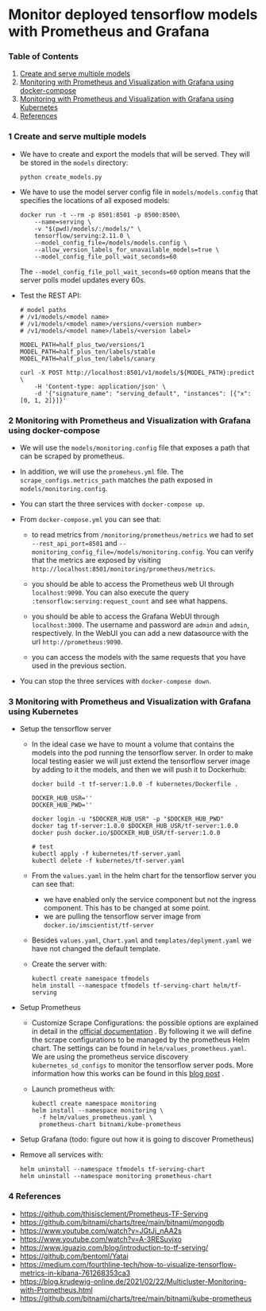 # Monitor deployed tensorflow models with Prometheus and Grafana

### Table of Contents

1. [Create and serve multiple models](#1-Create-and-serve-multiple-models)
2. [Monitoring with Prometheus and Visualization with Grafana using docker-compose](#2-monitoring-with-prometheus-and-visualization-with-grafana-using-docker-compose)
3. [Monitoring with Prometheus and Visualization with Grafana using Kubernetes](#3-monitoring-with-prometheus-and-visualization-with-grafana-using-kubernetes)
4. [References](#4-references)

### 1 Create and serve multiple models

- We have to create and export the models that will be served. They will be stored in the `models` directory:
  ```shell
  python create_models.py
  ```

- We have to use the model server config file in `models/models.config` that specifies the locations of all exposed
  models:
  ```shell
  docker run -t --rm -p 8501:8501 -p 8500:8500\
      --name=serving \
      -v "$(pwd)/models/:/models/" \
      tensorflow/serving:2.11.0 \
      --model_config_file=/models/models.config \
      --allow_version_labels_for_unavailable_models=true \
      --model_config_file_poll_wait_seconds=60
  ```
  The `--model_config_file_poll_wait_seconds=60` option means that the server polls model updates every 60s.


- Test the REST API:
  ```shell
  # model paths  
  # /v1/models/<model name>
  # /v1/models/<model name>/versions/<version number>
  # /v1/models/<model name>/labels/<version label>
  
  MODEL_PATH=half_plus_two/versions/1
  MODEL_PATH=half_plus_ten/labels/stable
  MODEL_PATH=half_plus_ten/labels/canary

  curl -X POST http://localhost:8501/v1/models/${MODEL_PATH}:predict \
      -H 'Content-type: application/json' \
      -d '{"signature_name": "serving_default", "instances": [{"x": [0, 1, 2]}]}'
  ```

### 2 Monitoring with Prometheus and Visualization with Grafana using docker-compose

- We will use the `models/monitoring.config` file that exposes a path that can be scraped by prometheus.


- In addition, we will use the `promeheus.yml` file. The `scrape_configs.metrics_path` matches the path exposed
  in `models/monitoring.config`.


- You can start the three services with `docker-compose up`.


- From `docker-compose.yml` you can see that:
    - to read metrics from `/monitoring/prometheus/metrics` we had to set `--rest_api_port=8501`
      and `--monitoring_config_file=/models/monitoring.config`. You can verify that the metrics are exposed by
      visiting `http://localhost:8501/monitoring/prometheus/metrics`.

    - you should be able to access the Prometheus web UI through `localhost:9090`. You can also execute the
      query `:tensorflow:serving:request_count` and see what happens.

    - you should be able to access the Grafana WebUI through `localhost:3000`. The username and password are `admin`
      and `admin`, respectively. In the WebUI you can add a new datasource with the url `http://prometheus:9090`.

    - you can access the models with the same requests that you have used in the previous section.


- You can stop the three services with `docker-compose down`.

### 3 Monitoring with Prometheus and Visualization with Grafana using Kubernetes

- Setup the tensorflow server

    - In the ideal case we have to mount a volume that contains the models into the pod running the tensorflow server.
      In
      order to make local testing easier we will just extend the tensorflow server image by adding to it the models, and
      then we will push it to Dockerhub:
      ```shell
      docker build -t tf-server:1.0.0 -f kubernetes/Dockerfile .
  
      DOCKER_HUB_USR=''
      DOCKER_HUB_PWD=''
  
      docker login -u "$DOCKER_HUB_USR" -p "$DOCKER_HUB_PWD"
      docker tag tf-server:1.0.0 $DOCKER_HUB_USR/tf-server:1.0.0
      docker push docker.io/$DOCKER_HUB_USR/tf-server:1.0.0
    
      # test
      kubectl apply -f kubernetes/tf-server.yaml
      kubectl delete -f kubernetes/tf-server.yaml
      ```

    - From the `values.yaml` in the helm chart for the tensorflow server you can see that:
        - we have enabled only the service component but not the ingress component. This has to be changed at some
          point.
        - we are pulling the tensorflow server image from `docker.io/imscientist/tf-server`

    - Besides `values.yaml`, `Chart.yaml` and `templates/deplyment.yaml` we have not changed the default template.

    - Create the server with:
      ```shell
      kubectl create namespace tfmodels
      helm install --namespace tfmodels tf-serving-chart helm/tf-serving
      ```


- Setup Prometheus
    - Customize Scrape Configurations: the possible options are explained in detail in
      the [official documentation](https://docs.bitnami.com/kubernetes/apps/prometheus-operator/configuration/customize-scrape-configurations/)
      . By following it we will define the scrape configurations to be managed by the prometheus Helm chart. The
      settings can be found in `helm/values_prometheus.yaml`. We are using the prometheus service
      discovery `kubernetes_sd_configs` to monitor the tensorflow server pods. More information how this works can be
      found in this [blog post](https://blog.krudewig-online.de/2021/02/22/Multicluster-Monitoring-with-Prometheus.html)
      .

    - Launch prometheus with:
      ```shell
      kubectl create namespace monitoring
      helm install --namespace monitoring \
        -f helm/values_prometheus.yaml \
        prometheus-chart bitnami/kube-prometheus
      ```

- Setup Grafana (todo: figure out how it is going to discover Prometheus)


- Remove all services with:
  ```shell
  helm uninstall --namespace tfmodels tf-serving-chart
  helm uninstall --namespace monitoring prometheus-chart
  ```

### 4 References

- https://github.com/thisisclement/Prometheus-TF-Serving
- https://github.com/bitnami/charts/tree/main/bitnami/mongodb
- https://www.youtube.com/watch?v=JGtJj_nAA2s
- https://www.youtube.com/watch?v=A-3RESuvjxo
- https://www.iguazio.com/blog/introduction-to-tf-serving/
- https://github.com/bentoml/Yatai
- https://medium.com/fourthline-tech/how-to-visualize-tensorflow-metrics-in-kibana-761268353ca3
- https://blog.krudewig-online.de/2021/02/22/Multicluster-Monitoring-with-Prometheus.html
- https://github.com/bitnami/charts/tree/main/bitnami/kube-prometheus
